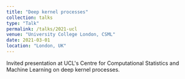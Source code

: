 ```yaml
---
title: "Deep kernel processes"
collection: talks
type: "Talk"
permalink: /talks/2021-ucl
venue: "University College London, CSML"
date: 2021-03-01
location: "London, UK"
---
```


Invited presentation at UCL's Centre for Computational Statistics and Machine Learning on deep kernel processes. 